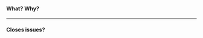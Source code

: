 <!--
  1. Would you be comfortable putting this into master without any further review or work?
  2. Have you looked through the diff to see exactly what this PR will contain?
  If either of the answers are "no," the PR is not ready for review.
-->

#### What? Why?
<!-- provide a description and some background context - be detailed! -->



---
#### Closes issues?
<!-- phrase as "closes #" to close automatically upon accepting pull request -->



<!--
  After typing up the pull request, be sure to hit "preview" prior to submitting to check the formatting!
-->